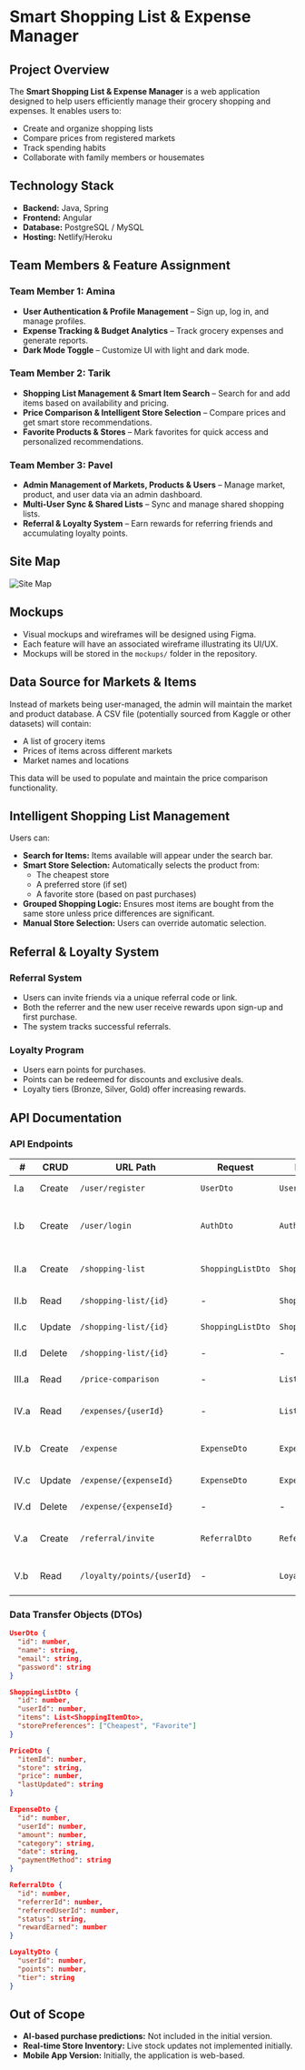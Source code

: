 # Smart Shopping List & Expense Manager

## Project Overview

The **Smart Shopping List & Expense Manager** is a web application designed to help users efficiently manage their grocery shopping and expenses. It enables users to:

- Create and organize shopping lists
- Compare prices from registered markets
- Track spending habits
- Collaborate with family members or housemates

## Technology Stack

- **Backend:** Java, Spring  
- **Frontend:** Angular  
- **Database:** PostgreSQL / MySQL  
- **Hosting:** Netlify/Heroku  

## Team Members & Feature Assignment

### **Team Member 1:** Amina 
- **User Authentication & Profile Management** – Sign up, log in, and manage profiles.
- **Expense Tracking & Budget Analytics** – Track grocery expenses and generate reports.
- **Dark Mode Toggle** – Customize UI with light and dark mode.

### **Team Member 2:** Tarik
- **Shopping List Management & Smart Item Search** – Search for and add items based on availability and pricing.
- **Price Comparison & Intelligent Store Selection** – Compare prices and get smart store recommendations.
- **Favorite Products & Stores** – Mark favorites for quick access and personalized recommendations.

### **Team Member 3:** Pavel
- **Admin Management of Markets, Products & Users** – Manage market, product, and user data via an admin dashboard.
- **Multi-User Sync & Shared Lists** – Sync and manage shared shopping lists.
- **Referral & Loyalty System** – Earn rewards for referring friends and accumulating loyalty points.

## Site Map

![Site Map](link)

## Mockups

- Visual mockups and wireframes will be designed using Figma.
- Each feature will have an associated wireframe illustrating its UI/UX.
- Mockups will be stored in the `mockups/` folder in the repository.

## Data Source for Markets & Items

Instead of markets being user-managed, the admin will maintain the market and product database. A CSV file (potentially sourced from Kaggle or other datasets) will contain:

- A list of grocery items
- Prices of items across different markets
- Market names and locations

This data will be used to populate and maintain the price comparison functionality.

## Intelligent Shopping List Management

Users can:

- **Search for Items:** Items available will appear under the search bar.
- **Smart Store Selection:** Automatically selects the product from:
  - The cheapest store
  - A preferred store (if set)
  - A favorite store (based on past purchases)
- **Grouped Shopping Logic:** Ensures most items are bought from the same store unless price differences are significant.
- **Manual Store Selection:** Users can override automatic selection.

## Referral & Loyalty System

### **Referral System**
- Users can invite friends via a unique referral code or link.
- Both the referrer and the new user receive rewards upon sign-up and first purchase.
- The system tracks successful referrals.

### **Loyalty Program**
- Users earn points for purchases.
- Points can be redeemed for discounts and exclusive deals.
- Loyalty tiers (Bronze, Silver, Gold) offer increasing rewards.

## API Documentation

### **API Endpoints**

| #  | CRUD   | URL Path                 | Request         | Response         | Description                          |
|----|--------|-------------------------|----------------|----------------|--------------------------------------|
| I.a | Create | `/user/register`         | `UserDto`      | `UserDto`      | Registers a new user.                |
| I.b | Create | `/user/login`            | `AuthDto`      | `AuthResponse` | Authenticates user and returns token.|
| II.a | Create | `/shopping-list`        | `ShoppingListDto` | `ShoppingListDto` | Creates a new shopping list.       |
| II.b | Read   | `/shopping-list/{id}`   | -              | `ShoppingListDto` | Retrieves a shopping list.       |
| II.c | Update | `/shopping-list/{id}`   | `ShoppingListDto` | `ShoppingListDto` | Updates a shopping list.       |
| II.d | Delete | `/shopping-list/{id}`   | -              | -              | Deletes a shopping list.       |
| III.a | Read  | `/price-comparison`      | -              | `List`         | Returns price comparisons.          |
| IV.a | Read   | `/expenses/{userId}`    | -              | `List`         | Retrieves user's expenses.          |
| IV.b | Create | `/expense`              | `ExpenseDto`   | `ExpenseDto`   | Logs a new expense entry.           |
| IV.c | Update | `/expense/{expenseId}`  | `ExpenseDto`   | `ExpenseDto`   | Updates an expense.                 |
| IV.d | Delete | `/expense/{expenseId}`  | -              | -              | Deletes an expense.                 |
| V.a | Create | `/referral/invite`       | `ReferralDto`  | `ReferralResponse` | Sends a referral invitation.      |
| V.b | Read   | `/loyalty/points/{userId}` | -            | `LoyaltyDto`   | Retrieves user loyalty points.      |

### **Data Transfer Objects (DTOs)**

```json
UserDto {
  "id": number,
  "name": string,
  "email": string,
  "password": string
}
```
```json
ShoppingListDto {
  "id": number,
  "userId": number,
  "items": List<ShoppingItemDto>,
  "storePreferences": ["Cheapest", "Favorite"]
}
```
```json
PriceDto {
  "itemId": number,
  "store": string,
  "price": number,
  "lastUpdated": string
}
```
```json
ExpenseDto {
  "id": number,
  "userId": number,
  "amount": number,
  "category": string,
  "date": string,
  "paymentMethod": string
}
```
```json
ReferralDto {
  "id": number,
  "referrerId": number,
  "referredUserId": number,
  "status": string,
  "rewardEarned": number
}
```
```json
LoyaltyDto {
  "userId": number,
  "points": number,
  "tier": string
}
```

## Out of Scope

- **AI-based purchase predictions:** Not included in the initial version.
- **Real-time Store Inventory:** Live stock updates not implemented initially.
- **Mobile App Version:** Initially, the application is web-based.

